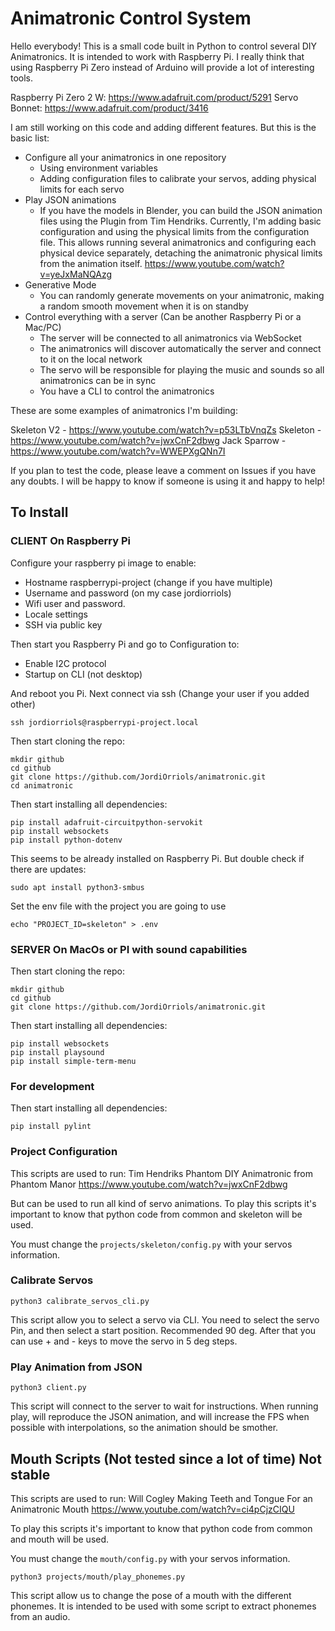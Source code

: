 # Animatronic Control System

Hello everybody!
This is a small code built in Python to control several DIY Animatronics. It is intended to work with Raspberry Pi.
I really think that using Raspberry Pi Zero instead of Arduino will provide a lot of interesting tools.

Raspberry Pi Zero 2 W: https://www.adafruit.com/product/5291
Servo Bonnet: https://www.adafruit.com/product/3416

I am still working on this code and adding different features. But this is the basic list:

- Configure all your animatronics in one repository
  - Using environment variables
  - Adding configuration files to calibrate your servos, adding physical limits for each servo
- Play JSON animations
  - If you have the models in Blender, you can build the JSON animation files using the Plugin from Tim Hendriks.
    Currently, I'm adding basic configuration and using the physical limits from the configuration file.
    This allows running several animatronics and configuring each physical device separately,
    detaching the animatronic physical limits from the animation itself.
    https://www.youtube.com/watch?v=yeJxMaNQAzg
- Generative Mode
  - You can randomly generate movements on your animatronic, making a random smooth movement when it is on standby
- Control everything with a server (Can be another Raspberry Pi or a Mac/PC)
  - The server will be connected to all animatronics via WebSocket
  - The animatronics will discover automatically the server and connect to it on the local network
  - The servo will be responsible for playing the music and sounds so all animatronics can be in sync
  - You have a CLI to control the animatronics

These are some examples of animatronics I'm building:

Skeleton V2 - https://www.youtube.com/watch?v=p53LTbVnqZs
Skeleton - https://www.youtube.com/watch?v=jwxCnF2dbwg
Jack Sparrow - https://www.youtube.com/watch?v=WWEPXgQNn7I

If you plan to test the code, please leave a comment on Issues if you have any doubts.
I will be happy to know if someone is using it and happy to help!

## To Install

### CLIENT On Raspberry Pi

Configure your raspberry pi image to enable:

- Hostname raspberrypi-project (change if you have multiple)
- Username and password (on my case jordiorriols)
- Wifi user and password.
- Locale settings
- SSH via public key

Then start you Raspberry Pi and go to Configuration to:

- Enable I2C protocol
- Startup on CLI (not desktop)

And reboot you Pi. Next connect via ssh (Change your user if you added other)

```
ssh jordiorriols@raspberrypi-project.local
```

Then start cloning the repo:

```
mkdir github
cd github
git clone https://github.com/JordiOrriols/animatronic.git
cd animatronic
```

Then start installing all dependencies:

```
pip install adafruit-circuitpython-servokit
pip install websockets
pip install python-dotenv
```

This seems to be already installed on Raspberry Pi. But double check if there are updates:

```
sudo apt install python3-smbus
```

Set the env file with the project you are going to use

```
echo "PROJECT_ID=skeleton" > .env
```

### SERVER On MacOs or PI with sound capabilities

Then start cloning the repo:

```
mkdir github
cd github
git clone https://github.com/JordiOrriols/animatronic.git
```

Then start installing all dependencies:

```
pip install websockets
pip install playsound
pip install simple-term-menu
```

### For development

Then start installing all dependencies:

```
pip install pylint
```

### Project Configuration

This scripts are used to run:
Tim Hendriks
Phantom DIY Animatronic from Phantom Manor
https://www.youtube.com/watch?v=jwxCnF2dbwg

But can be used to run all kind of servo animations.
To play this scripts it's important to know that python code from common and skeleton will be used.

You must change the `projects/skeleton/config.py` with your servos information.

### Calibrate Servos

`python3 calibrate_servos_cli.py`

This script allow you to select a servo via CLI.
You need to select the servo Pin, and then select a start position. Recommended 90 deg. After that you can use + and - keys to move the servo in 5 deg steps.

### Play Animation from JSON

`python3 client.py`

This script will connect to the server to wait for instructions. When running play, will reproduce the JSON animation, and will increase the FPS when possible with interpolations, so the animation should be smother.

## Mouth Scripts (Not tested since a lot of time) Not stable

This scripts are used to run:
Will Cogley
Making Teeth and Tongue For an Animatronic Mouth
https://www.youtube.com/watch?v=ci4pCjzCIQU

To play this scripts it's important to know that python code from common and mouth will be used.

You must change the `mouth/config.py` with your servos information.

`python3 projects/mouth/play_phonemes.py`

This script allow us to change the pose of a mouth with the different phonemes. It is intended to be used with some script to extract phonemes from an audio.
